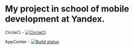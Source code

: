 # My project in school of mobile development at Yandex.

CircleCi - [![CircleCI](https://circleci.com/gh/Domash/YandexLauncher/tree/dev.svg?style=svg)](https://circleci.com/gh/Domash/YandexLauncher/tree/dev)

AppCenter - [![Build status](https://build.appcenter.ms/v0.1/apps/05d1d891-f2b9-450d-ba55-9ed527031faa/branches/dev/badge)](https://appcenter.ms)